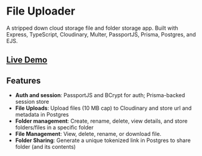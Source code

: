 # File Uploader

A stripped down cloud storage file and folder storage app. Built with Express, TypeScript, Cloudinary, Multer, PassportJS, Prisma, Postgres, and EJS. 
 

## [Live Demo](https://unlikely-joey-file-uploader-c129d943.koyeb.app/) 

## Features
- **Auth and session**: PassportJS and BCrypt for auth; Prisma-backed session store
- **File Uploads**: Upload files (10 MB cap) to Cloudinary and store url and metadata in Postgres
- **Folder management**: Create, rename, delete, view details, and store folders/files in a specific folder
- **File Management**: View, delete, rename, or download file.
- **Folder Sharing**: Generate a unique tokenized link in Postgres to share folder (and its contents)
